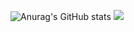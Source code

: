 

<body>


  <codersrank-summary username="VagTsop"></codersrank-summary>
  

![Anurag's GitHub stats](https://github-readme-stats.vercel.app/api?username=VagTsop)
<span>
<img src="https://github-readme-stats.vercel.app/api/top-langs/?username=VagTsop" />
</span>
  <script src="https://unpkg.com/@codersrank/summary@x.x.x/codersrank-summary.min.js"></script>
  </body>

